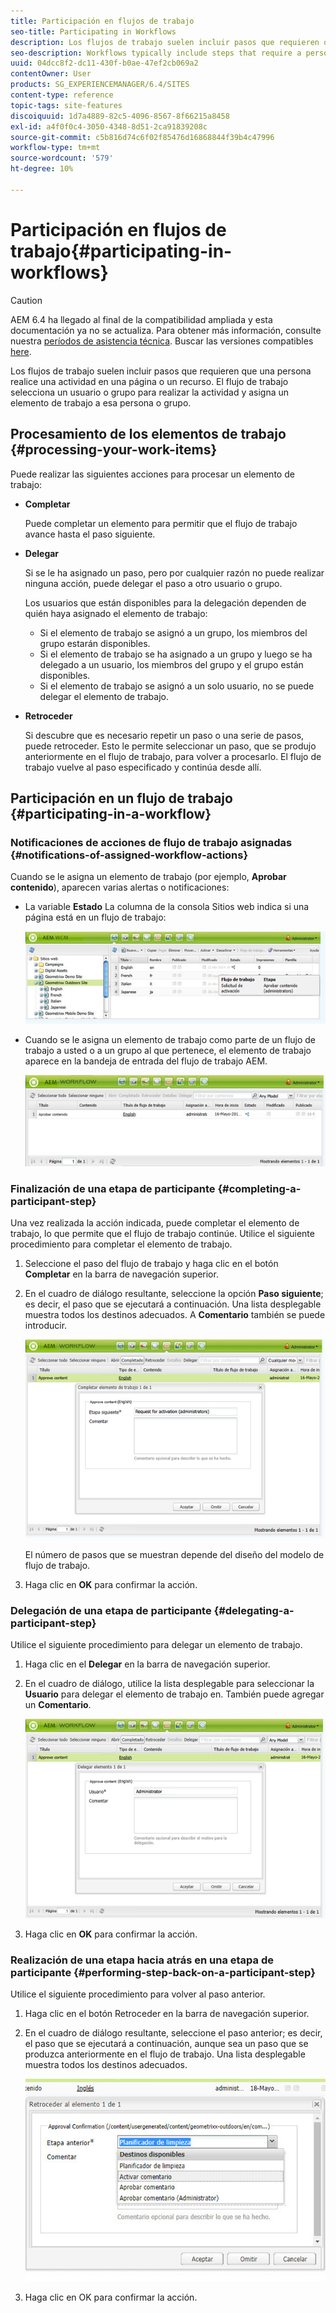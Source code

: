 ```yaml
---
title: Participación en flujos de trabajo
seo-title: Participating in Workflows
description: Los flujos de trabajo suelen incluir pasos que requieren que una persona realice una actividad en una página o un recurso. El flujo de trabajo selecciona un usuario o grupo para realizar la actividad y asigna un elemento de trabajo a esa persona o grupo.
seo-description: Workflows typically include steps that require a person to perform an activity on a page or asset. The workflow selects a user or group to perform the activity and assigns a work item to that person or group.
uuid: 04dcc8f2-dc11-430f-b0ae-47ef2cb069a2
contentOwner: User
products: SG_EXPERIENCEMANAGER/6.4/SITES
content-type: reference
topic-tags: site-features
discoiquuid: 1d7a4889-82c5-4096-8567-8f66215a8458
exl-id: a4f0f0c4-3050-4348-8d51-2ca91839208c
source-git-commit: c5b816d74c6f02f85476d16868844f39b4c47996
workflow-type: tm+mt
source-wordcount: '579'
ht-degree: 10%

---
```


# Participación en flujos de trabajo{#participating-in-workflows}

>[!CAUTION]
>
>AEM 6.4 ha llegado al final de la compatibilidad ampliada y esta documentación ya no se actualiza. Para obtener más información, consulte nuestra [períodos de asistencia técnica](https://helpx.adobe.com/es/support/programs/eol-matrix.html). Buscar las versiones compatibles [here](https://experienceleague.adobe.com/docs/).

Los flujos de trabajo suelen incluir pasos que requieren que una persona realice una actividad en una página o un recurso. El flujo de trabajo selecciona un usuario o grupo para realizar la actividad y asigna un elemento de trabajo a esa persona o grupo.

## Procesamiento de los elementos de trabajo {#processing-your-work-items}

Puede realizar las siguientes acciones para procesar un elemento de trabajo:

* **Completar**

   Puede completar un elemento para permitir que el flujo de trabajo avance hasta el paso siguiente.

* **Delegar**

   Si se le ha asignado un paso, pero por cualquier razón no puede realizar ninguna acción, puede delegar el paso a otro usuario o grupo.

   Los usuarios que están disponibles para la delegación dependen de quién haya asignado el elemento de trabajo:

   * Si el elemento de trabajo se asignó a un grupo, los miembros del grupo estarán disponibles.
   * Si el elemento de trabajo se ha asignado a un grupo y luego se ha delegado a un usuario, los miembros del grupo y el grupo están disponibles.
   * Si el elemento de trabajo se asignó a un solo usuario, no se puede delegar el elemento de trabajo.

* **Retroceder**

   Si descubre que es necesario repetir un paso o una serie de pasos, puede retroceder. Esto le permite seleccionar un paso, que se produjo anteriormente en el flujo de trabajo, para volver a procesarlo. El flujo de trabajo vuelve al paso especificado y continúa desde allí.

## Participación en un flujo de trabajo {#participating-in-a-workflow}

### Notificaciones de acciones de flujo de trabajo asignadas {#notifications-of-assigned-workflow-actions}

Cuando se le asigna un elemento de trabajo (por ejemplo, **Aprobar contenido**), aparecen varias alertas o notificaciones:

* La variable **Estado** La columna de la consola Sitios web indica si una página está en un flujo de trabajo:

   ![workflow-status-1](assets/workflowstatus-1.png)

* Cuando se le asigna un elemento de trabajo como parte de un flujo de trabajo a usted o a un grupo al que pertenece, el elemento de trabajo aparece en la bandeja de entrada del flujo de trabajo AEM.

   ![workflowinbox](assets/workflowinbox.png)

### Finalización de una etapa de participante {#completing-a-participant-step}

Una vez realizada la acción indicada, puede completar el elemento de trabajo, lo que permite que el flujo de trabajo continúe. Utilice el siguiente procedimiento para completar el elemento de trabajo.

1. Seleccione el paso del flujo de trabajo y haga clic en el botón **Completar** en la barra de navegación superior.
1. En el cuadro de diálogo resultante, seleccione la opción **Paso siguiente**; es decir, el paso que se ejecutará a continuación. Una lista desplegable muestra todos los destinos adecuados. A **Comentario** también se puede introducir.

   ![flujo de trabajo completado](assets/workflowcomplete.png)

   El número de pasos que se muestran depende del diseño del modelo de flujo de trabajo.

1. Haga clic en **OK** para confirmar la acción.

### Delegación de una etapa de participante {#delegating-a-participant-step}

Utilice el siguiente procedimiento para delegar un elemento de trabajo.

1. Haga clic en el **Delegar** en la barra de navegación superior.
1. En el cuadro de diálogo, utilice la lista desplegable para seleccionar la **Usuario** para delegar el elemento de trabajo en. También puede agregar un **Comentario**.

   ![workflowdelegate](assets/workflowdelegate.png)

1. Haga clic en **OK** para confirmar la acción.

### Realización de una etapa hacia atrás en una etapa de participante {#performing-step-back-on-a-participant-step}

Utilice el siguiente procedimiento para volver al paso anterior.

1. Haga clic en el botón Retroceder en la barra de navegación superior.
1. En el cuadro de diálogo resultante, seleccione el paso anterior; es decir, el paso que se ejecutará a continuación, aunque sea un paso que se produzca anteriormente en el flujo de trabajo. Una lista desplegable muestra todos los destinos adecuados.

   ![screen_shot_2018-08-10at155325](assets/screen_shot_2018-08-10at155325.jpg)

1. Haga clic en OK para confirmar la acción.
